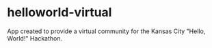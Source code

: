 # helloworld-virtual

App created to provide a virtual community for the Kansas City "Hello, World!" Hackathon. 
